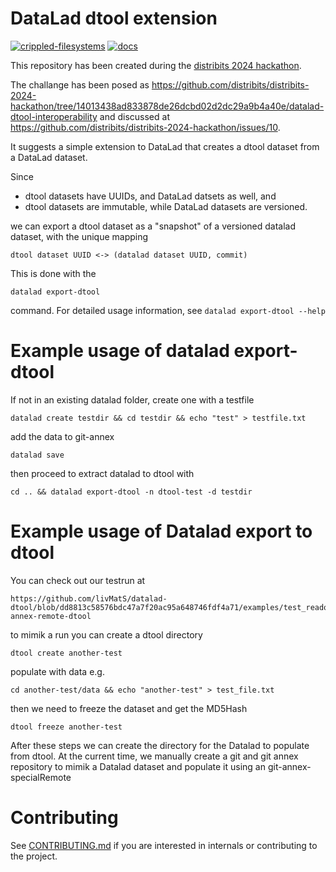 # DataLad dtool extension

[![crippled-filesystems](https://github.com/livMatS/datalad-dtool/workflows/crippled-filesystems/badge.svg)](https://github.com/livMatS/datalad-dtool/actions?query=workflow%3Acrippled-filesystems) [![docs](https://github.com/livMatS/datalad-dtool/workflows/docs/badge.svg)](https://github.com/datalad/datalad-extension-template/actions?query=workflow%3Adocs)

This repository has been created during the [distribits 2024 hackathon](https://github.com/distribits/distribits-2024-hackathon).

The challange has been posed as https://github.com/distribits/distribits-2024-hackathon/tree/14013438ad833878de26dcbd02d2dc29a9b4a40e/datalad-dtool-interoperability and discussed at https://github.com/distribits/distribits-2024-hackathon/issues/10.

It suggests a simple extension to DataLad that creates a dtool dataset from a 
DataLad dataset.

Since

* dtool datasets have UUIDs, and DataLad datsets as well, and
* dtool datasets are immutable, while DataLad datasets are versioned.

we can export a dtool dataset as a "snapshot" of a versioned datalad dataset, 
with the unique mapping

    dtool dataset UUID <-> (datalad dataset UUID, commit)

This is done with the

    datalad export-dtool

command. For detailed usage information, see `datalad export-dtool --help`

# Example usage of datalad export-dtool

If not in an existing datalad folder, create one with a testfile

    datalad create testdir && cd testdir && echo "test" > testfile.txt

add the data to git-annex

    datalad save

then proceed to extract datalad to dtool with

    cd .. && datalad export-dtool -n dtool-test -d testdir

# Example usage of Datalad export to dtool

You can check out our testrun at

    https://github.com/livMatS/datalad-dtool/blob/dd8813c58576bdc47a7f20ac95a648746fdf4a71/examples/test_readonly_git-annex-remote-dtool

to mimik a run you can create a dtool directory

    dtool create another-test

populate with data e.g.

    cd another-test/data && echo "another-test" > test_file.txt

then we need to freeze the dataset and get the MD5Hash

    dtool freeze another-test

After these steps we can create the directory for the Datalad to populate from dtool. At the current time, we manually create a git and git annex repository to mimik a Datalad dataset and populate it using an git-annex-specialRemote

    


# Contributing

See [CONTRIBUTING.md](CONTRIBUTING.md) if you are interested in internals or
contributing to the project.
